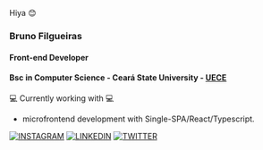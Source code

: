 Hiya 😊

### Bruno Filgueiras
#### Front-end Developer
#### Bsc in Computer Science - Ceará State University - [UECE](http://www.uece.br/)

 💻 Currently working with 💻
- microfrontend development with Single-SPA/React/Typescript.

[![INSTAGRAM](https://img.shields.io/badge/Instagram-gray?style=for-the-badge&logo=instagram)](https://www.instagram.com/fbfdsouza)
[![LINKEDIN](https://img.shields.io/badge/Linkedin-gray?style=for-the-badge&logo=linkedin)](https://www.linkedin.com/in/fbfdsouza)
[![TWITTER](https://img.shields.io/badge/Twitter-gray?style=for-the-badge&logo=twitter)](https://twitter.com/fbfdsouza)
